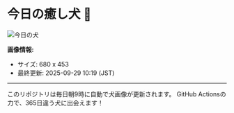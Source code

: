 # 今日の癒し犬 🐶
 
![今日の犬](https://teru-kuma.github.io/daily-character/daily.jpg?d=202509291019)

**画像情報:**
- サイズ: 680 x 453
- 最終更新: 2025-09-29 10:19 (JST)

---

このリポジトリは毎日朝9時に自動で犬画像が更新されます。
GitHub Actionsの力で、365日違う犬に出会えます！
